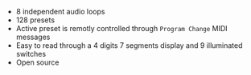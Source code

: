 * 8 independent audio loops
* 128 presets
* Active preset is remotly controlled through `Program Change` MIDI messages
* Easy to read through a 4 digits 7 segments display and 9 illuminated switches
* Open source
